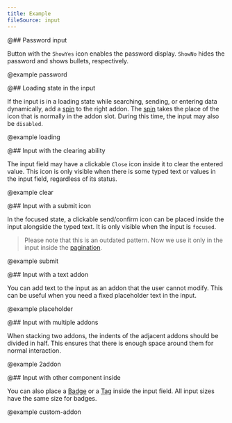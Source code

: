 ```yaml
---
title: Example
fileSource: input
---
```


@## Password input

Button with the `ShowYes` icon enables the password display. `ShowNo` hides the password and shows bullets, respectively.

@example password

@## Loading state in the input

If the input is in a loading state while searching, sending, or entering data dynamically, add a [spin](/components/spin) to the right addon. The [spin](/components/spin) takes the place of the icon that is normally in the addon slot. During this time, the input may also be `disabled`.

@example loading

@## Input with the clearing ability

The input field may have a clickable `Close` icon inside it to clear the entered value. This icon is only visible when there is some typed text or values in the input field, regardless of its status.

@example clear

@## Input with a submit icon

In the focused state, a clickable send/confirm icon can be placed inside the input alongside the typed text. It is only visible when the input is `focused`.

> Please note that this is an outdated pattern. Now we use it only in the input inside the [pagination](/components/pagination/).

@example submit

@## Input with a text addon

You can add text to the input as an addon that the user cannot modify. This can be useful when you need a fixed placeholder text in the input.

@example placeholder

@## Input with multiple addons

When stacking two addons, the indents of the adjacent addons should be divided in half. This ensures that there is enough space around them for normal interaction.

@example 2addon

@## Input with other component inside

You can also place a [Badge](/components/badge/) or a [Tag](/components/tag/) inside the input field. All input sizes have the same size for badges.

@example custom-addon
